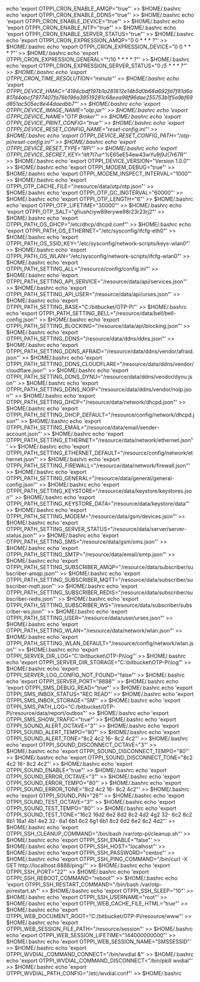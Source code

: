 echo 'export OTPPI_CRON_ENABLE_AMQP="true"' >> $HOME/.bashrc
echo 'export OTPPI_CRON_ENABLE_DDNS="true"' >> $HOME/.bashrc
echo 'export OTPPI_CRON_ENABLE_DEVICE="true"' >> $HOME/.bashrc
echo 'export OTPPI_CRON_ENABLE_NTP="true"' >> $HOME/.bashrc
echo 'export OTPPI_CRON_ENABLE_SERVER_STATUS="true"' >> $HOME/.bashrc
echo 'export OTPPI_CRON_EXPRESSION_AMQP="0 0 * * * ?"' >> $HOME/.bashrc
echo 'export OTPPI_CRON_EXPRESSION_DEVICE="0 0 * * * ?"' >> $HOME/.bashrc
echo 'export OTPPI_CRON_EXPRESSION_GENERAL="*/10 * * * * ?"' >> $HOME/.bashrc
echo 'export OTPPI_CRON_EXPRESSION_SERVER_STATUS="0 */5 * * * ?"' >> $HOME/.bashrc
echo 'export OTPPI_CRON_TIME_RESOLUTION="minute"' >> $HOME/.bashrc
echo 'export OTPPI_DEVICE_HMAC="4194cbdf197b1a281612e14b5d0b68a692fd7f81d6a817d4abcf7977407fa76b196a39519281c68eea98f96dae255753b1f5a9bf69d851ac505ec8e44daedbb7"' >> $HOME/.bashrc
echo 'export OTPPI_DEVICE_IMAGE_NAME="otp.jar"' >> $HOME/.bashrc
echo 'export OTPPI_DEVICE_NAME="OTP Broker"' >> $HOME/.bashrc
echo 'export OTPPI_DEVICE_PRINT_CONFIG="true"' >> $HOME/.bashrc
echo 'export OTPPI_DEVICE_RESET_CONFIG_NAME="reset-config.ini"' >> $HOME/.bashrc
echo 'export OTPPI_DEVICE_RESET_CONFIG_PATH="/otp-pi/reset-config.ini"' >> $HOME/.bashrc
echo 'export OTPPI_DEVICE_RESET_TYPE="RPi"' >> $HOME/.bashrc
echo 'export OTPPI_DEVICE_SECRET_KEY="itI*t7t7ur^%E65eE54ew43wYu9j9J(7r67R"' >> $HOME/.bashrc
echo 'export OTPPI_DEVICE_VERSION="Version 1.0.0"' >> $HOME/.bashrc
echo 'export OTPPI_MODEM_DEBUG="true"' >> $HOME/.bashrc
echo 'export OTPPI_MODEM_INSPECT_INTERVAL="1000"' >> $HOME/.bashrc
echo 'export OTPPI_OTP_CACHE_FILE="/resource/data/otp/otp.json"' >> $HOME/.bashrc
echo 'export OTPPI_OTP_GC_INGTERVAL="60000"' >> $HOME/.bashrc
echo 'export OTPPI_OTP_LENGTH="6"' >> $HOME/.bashrc
echo 'export OTPPI_OTP_LIFETIME="30000"' >> $HOME/.bashrc
echo 'export OTPPI_OTP_SALT="gfiushciyw89erywe98r23r23rj2"' >> $HOME/.bashrc
echo 'export OTPPI_PATH_OS_DHCP="/etc/dhcp/dhcpd.conf"' >> $HOME/.bashrc
echo 'export OTPPI_PATH_OS_ETHERNET="/etc/sysconfig/ifcfg-eth0"' >> $HOME/.bashrc
echo 'export OTPPI_PATH_OS_SSID_KEY="/etc/sysconfig/network-scripts/keys-wlan0"' >> $HOME/.bashrc
echo 'export OTPPI_PATH_OS_WLAN="/etc/sysconfig/network-scripts/ifcfg-wlan0"' >> $HOME/.bashrc
echo 'export OTPPI_PATH_SETTING_ALL="/resource/config/config.ini"' >> $HOME/.bashrc
echo 'export OTPPI_PATH_SETTING_API_SERVICE="/resource/data/api/services.json"' >> $HOME/.bashrc
echo 'export OTPPI_PATH_SETTING_API_USER="/resource/data/api/urses.json"' >> $HOME/.bashrc
echo 'export OTPPI_PATH_SETTING_BASE="C:/bitbucket/OTP-Pi"' >> $HOME/.bashrc
echo 'export OTPPI_PATH_SETTING_BELL="/resource/data/bell/bell-config.json"' >> $HOME/.bashrc
echo 'export OTPPI_PATH_SETTING_BLOCKING="/resource/data/api/blocking.json"' >> $HOME/.bashrc
echo 'export OTPPI_PATH_SETTING_DDNS="/resource/data/ddns/ddns.json"' >> $HOME/.bashrc
echo 'export OTPPI_PATH_SETTING_DDNS_AFRAID="/resource/data/ddns/vendor/afraid.json"' >> $HOME/.bashrc
echo 'export OTPPI_PATH_SETTING_DDNS_CLOUDFLARE="/resource/data/ddns/vendor/cloudflare.json"' >> $HOME/.bashrc
echo 'export OTPPI_PATH_SETTING_DDNS_DYNU="/resource/data/ddns/vendor/dynu.json"' >> $HOME/.bashrc
echo 'export OTPPI_PATH_SETTING_DDNS_NOIP="/resource/data/ddns/vendor/noip.json"' >> $HOME/.bashrc
echo 'export OTPPI_PATH_SETTING_DHCP="/resource/data/network/dhcpd.json"' >> $HOME/.bashrc
echo 'export OTPPI_PATH_SETTING_DHCP_DEFAULT="/resource/config/network/dhcpd.json"' >> $HOME/.bashrc
echo 'export OTPPI_PATH_SETTING_EMAIL="/resource/data/email/sender-account.json"' >> $HOME/.bashrc
echo 'export OTPPI_PATH_SETTING_ETHERNET="/resource/data/network/ethernet.json"' >> $HOME/.bashrc
echo 'export OTPPI_PATH_SETTING_ETHERNET_DEFAULT="/resource/config/network/ethernet.json"' >> $HOME/.bashrc
echo 'export OTPPI_PATH_SETTING_FIREWALL="/resource/data/network/firewall.json"' >> $HOME/.bashrc
echo 'export OTPPI_PATH_SETTING_GENERAL="/resource/data/general/general-config.json"' >> $HOME/.bashrc
echo 'export OTPPI_PATH_SETTING_KEYSTORE="/resource/data/keystore/keystores.json"' >> $HOME/.bashrc
echo 'export OTPPI_PATH_SETTING_KEYSTORE_DATA="/resource/data/keystore/data"' >> $HOME/.bashrc
echo 'export OTPPI_PATH_SETTING_MODEM="/resource/data/gsm/devices.json"' >> $HOME/.bashrc
echo 'export OTPPI_PATH_SETTING_SERVER_STATUS="/resource/data/server/server-status.json"' >> $HOME/.bashrc
echo 'export OTPPI_PATH_SETTING_SMS="/resource/data/gsm/sms.json"' >> $HOME/.bashrc
echo 'export OTPPI_PATH_SETTING_SMTP="/resource/data/email/smtp.json"' >> $HOME/.bashrc
echo 'export OTPPI_PATH_SETTING_SUBSCRIBER_AMQP="/resource/data/subscriber/subscriber-amqp.json"' >> $HOME/.bashrc
echo 'export OTPPI_PATH_SETTING_SUBSCRIBER_MQTT="/resource/data/subscriber/subscriber-mqtt.json"' >> $HOME/.bashrc
echo 'export OTPPI_PATH_SETTING_SUBSCRIBER_REDIS="/resource/data/subscriber/subscriber-redis.json"' >> $HOME/.bashrc
echo 'export OTPPI_PATH_SETTING_SUBSCRIBER_WS="/resource/data/subscriber/subscriber-ws.json"' >> $HOME/.bashrc
echo 'export OTPPI_PATH_SETTING_USER="/resource/data/user/urses.json"' >> $HOME/.bashrc
echo 'export OTPPI_PATH_SETTING_WLAN="/resource/data/network/wlan.json"' >> $HOME/.bashrc
echo 'export OTPPI_PATH_SETTING_WLAN_DEFAULT="/resource/config/network/wlan.json"' >> $HOME/.bashrc
echo 'export OTPPI_SERVER_DIR_LOG="C:\bitbucket\OTP-Pi\log"' >> $HOME/.bashrc
echo 'export OTPPI_SERVER_DIR_STORAGE="C:\bitbucket\OTP-Pi\log"' >> $HOME/.bashrc
echo 'export OTPPI_SERVER_LOG_CONFIG_NOT_FOUND="false"' >> $HOME/.bashrc
echo 'export OTPPI_SERVER_PORT="8888"' >> $HOME/.bashrc
echo 'export OTPPI_SMS_DEBUG_READ="true"' >> $HOME/.bashrc
echo 'export OTPPI_SMS_INBOX_STATUS="REC READ"' >> $HOME/.bashrc
echo 'export OTPPI_SMS_INBOX_STORAGE="SM"' >> $HOME/.bashrc
echo 'export OTPPI_SMS_PATH_LOG="C:/bitbucket/OTP-Pi/resource/data/report/outbox"' >> $HOME/.bashrc
echo 'export OTPPI_SMS_SHOW_TRAFIC="true"' >> $HOME/.bashrc
echo 'export OTPPI_SOUND_ALERT_OCTAVE="3"' >> $HOME/.bashrc
echo 'export OTPPI_SOUND_ALERT_TEMPO="80"' >> $HOME/.bashrc
echo 'export OTPPI_SOUND_ALERT_TONE="8c2 4c2 16- 8c2 4c2"' >> $HOME/.bashrc
echo 'export OTPPI_SOUND_DISCONNECT_OCTAVE="3"' >> $HOME/.bashrc
echo 'export OTPPI_SOUND_DISCONNECT_TEMPO="80"' >> $HOME/.bashrc
echo 'export OTPPI_SOUND_DISCONNECT_TONE="8c2 4c2 16- 8c2 4c2"' >> $HOME/.bashrc
echo 'export OTPPI_SOUND_ENABLE="true"' >> $HOME/.bashrc
echo 'export OTPPI_SOUND_ERROR_OCTAVE="3"' >> $HOME/.bashrc
echo 'export OTPPI_SOUND_ERROR_TEMPO="80"' >> $HOME/.bashrc
echo 'export OTPPI_SOUND_ERROR_TONE="8c2 4c2 16- 8c2 4c2"' >> $HOME/.bashrc
echo 'export OTPPI_SOUND_PIN="26"' >> $HOME/.bashrc
echo 'export OTPPI_SOUND_TEST_OCTAVE="3"' >> $HOME/.bashrc
echo 'export OTPPI_SOUND_TEST_TEMPO="80"' >> $HOME/.bashrc
echo 'export OTPPI_SOUND_TEST_TONE="16c2 16d2 6e2 8d2 8c2 4d2 4g2 32- 6c2 8c2 8b1 16a1 4b1 4e2 32- 6a1 6b1 6c2 6g1 6b1 8c2 6d2 6e2 8c2 4d2"' >> $HOME/.bashrc
echo 'export OTPPI_SSH_CLEANUP_COMMAND="/bin/bash /var/otp-pi/cleanup.sh"' >> $HOME/.bashrc
echo 'export OTPPI_SSH_ENABLE="false"' >> $HOME/.bashrc
echo 'export OTPPI_SSH_HOST="localhost"' >> $HOME/.bashrc
echo 'export OTPPI_SSH_PASSWORD="centos"' >> $HOME/.bashrc
echo 'export OTPPI_SSH_PING_COMMAND="/bin/curl -X GET http://localhost:8888/ping/"' >> $HOME/.bashrc
echo 'export OTPPI_SSH_PORT="22"' >> $HOME/.bashrc
echo 'export OTPPI_SSH_REBOOT_COMMAND="reboot"' >> $HOME/.bashrc
echo 'export OTPPI_SSH_RESTART_COMMAND="/bin/bash /var/otp-pi/restart.sh"' >> $HOME/.bashrc
echo 'export OTPPI_SSH_SLEEP="10"' >> $HOME/.bashrc
echo 'export OTPPI_SSH_USERNAME="root"' >> $HOME/.bashrc
echo 'export OTPPI_WEB_CACHE_FILE_HTML="true"' >> $HOME/.bashrc
echo 'export OTPPI_WEB_DOCUMENT_ROOT="C:/bitbucket/OTP-Pi/resource/www"' >> $HOME/.bashrc
echo 'export OTPPI_WEB_SESSION_FILE_PATH="/resource/session"' >> $HOME/.bashrc
echo 'export OTPPI_WEB_SESSION_LIFETIME="144000000000"' >> $HOME/.bashrc
echo 'export OTPPI_WEB_SESSION_NAME="SMSSESSID"' >> $HOME/.bashrc
echo 'export OTPPI_WVDIAL_COMMAND_CONNECT="/bin/wvdial &"' >> $HOME/.bashrc
echo 'export OTPPI_WVDIAL_COMMAND_DISCONNECT="/bin/pkill wvdial"' >> $HOME/.bashrc
echo 'export OTPPI_WVDIAL_PATH_CONFIG="/etc/wvdial.conf"' >> $HOME/.bashrc